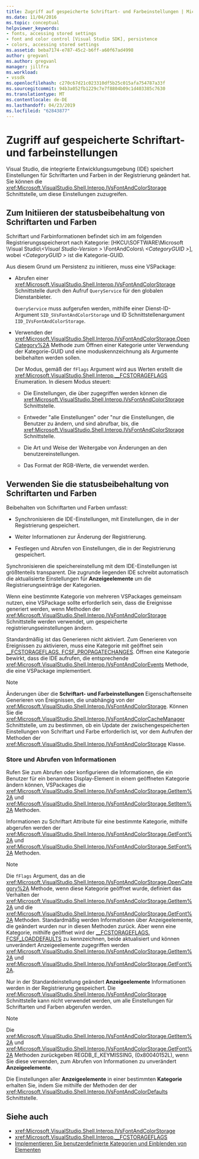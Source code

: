 ```yaml
---
title: Zugriff auf gespeicherte Schriftart- und Farbeinstellungen | Microsoft-Dokumentation
ms.date: 11/04/2016
ms.topic: conceptual
helpviewer_keywords:
- fonts, accessing stored settings
- font and color control [Visual Studio SDK], persistence
- colors, accessing stored settings
ms.assetid: beba7174-e787-45c2-b6ff-a60f67ad4998
author: gregvanl
ms.author: gregvanl
manager: jillfra
ms.workload:
- vssdk
ms.openlocfilehash: c270c67d21c023310df5b25c015afa754787a33f
ms.sourcegitcommit: 94b3a052fb1229c7e7f8804b09c1d403385c7630
ms.translationtype: MT
ms.contentlocale: de-DE
ms.lasthandoff: 04/23/2019
ms.locfileid: "62843877"
---
```

# <a name="access-stored-font-and-color-settings"></a>Zugriff auf gespeicherte Schriftart- und farbeinstellungen

Visual Studio, die integrierte Entwicklungsumgebung (IDE) speichert Einstellungen für Schriftarten und Farben in der Registrierung geändert hat. Sie können die <xref:Microsoft.VisualStudio.Shell.Interop.IVsFontAndColorStorage> Schnittstelle, um diese Einstellungen zuzugreifen.

## <a name="to-initiate-state-persistence-of-fonts-and-colors"></a>Zum Initiieren der statusbeibehaltung von Schriftarten und Farben

Schriftart und Farbinformationen befindet sich im am folgenden Registrierungsspeicherort nach Kategorie: [HKCU\SOFTWARE\Microsoft \Visual Studio\\*\<Visual Studio-Version >* \FontAndColors\\  *\<CategoryGUID >*], wobei  *\<CategoryGUID >* ist die Kategorie-GUID.

Aus diesem Grund um Persistenz zu initiieren, muss eine VSPackage:

- Abrufen einer <xref:Microsoft.VisualStudio.Shell.Interop.IVsFontAndColorStorage> Schnittstelle durch den Aufruf `QueryService` für den globalen Dienstanbieter.

     `QueryService` muss aufgerufen werden, mithilfe einer Dienst-ID-Argument `SID_SVsFontAndColorStorage` und ID Schnittstellenargument `IID_IVsFontAndColorStorage`.

- Verwenden der <xref:Microsoft.VisualStudio.Shell.Interop.IVsFontAndColorStorage.OpenCategory%2A> Methode zum Öffnen einer Kategorie unter Verwendung der Kategorie-GUID und eine moduskennzeichnung als Argumente beibehalten werden sollen.

     Der Modus, gemäß der `fFlags` Argument wird aus Werten erstellt die <xref:Microsoft.VisualStudio.Shell.Interop.__FCSTORAGEFLAGS> Enumeration. In diesem Modus steuert:

    - Die Einstellungen, die über zugegriffen werden können die <xref:Microsoft.VisualStudio.Shell.Interop.IVsFontAndColorStorage> Schnittstelle.

    - Entweder "alle Einstellungen" oder "nur die Einstellungen, die Benutzer zu ändern, und sind abrufbar, bis, die <xref:Microsoft.VisualStudio.Shell.Interop.IVsFontAndColorStorage> Schnittstelle.

    - Die Art und Weise der Weitergabe von Änderungen an den benutzereinstellungen.

    - Das Format der RGB-Werte, die verwendet werden.

## <a name="to-use-state-persistence-of-fonts-and-colors"></a>Verwenden Sie die statusbeibehaltung von Schriftarten und Farben

Beibehalten von Schriftarten und Farben umfasst:

- Synchronisieren die IDE-Einstellungen, mit Einstellungen, die in der Registrierung gespeichert.

- Weiter Informationen zur Änderung der Registrierung.

- Festlegen und Abrufen von Einstellungen, die in der Registrierung gespeichert.

Synchronisieren die speichereinstellung mit dem IDE-Einstellungen ist größtenteils transparent. Die zugrunde liegenden IDE schreibt automatisch die aktualisierte Einstellungen für **Anzeigeelemente** um die Registrierungseinträge der Kategorien.

Wenn eine bestimmte Kategorie von mehreren VSPackages gemeinsam nutzen, eine VSPackage sollte erforderlich sein, dass die Ereignisse generiert werden, wenn Methoden der <xref:Microsoft.VisualStudio.Shell.Interop.IVsFontAndColorStorage> Schnittstelle werden verwendet, um gespeicherte registrierungseinstellungen ändern.

Standardmäßig ist das Generieren nicht aktiviert. Zum Generieren von Ereignissen zu aktivieren, muss eine Kategorie mit geöffnet sein [__FCSTORAGEFLAGS. FCSF_PROPAGATECHANGES](<xref:Microsoft.VisualStudio.Shell.Interop.__FCSTORAGEFLAGS.FCSF_PROPAGATECHANGES>). Öffnen eine Kategorie bewirkt, dass die IDE aufrufen, die entsprechende <xref:Microsoft.VisualStudio.Shell.Interop.IVsFontAndColorEvents> Methode, die eine VSPackage implementiert.

> [!NOTE]
> Änderungen über die **Schriftart- und Farbeinstellungen** Eigenschaftenseite Generieren von Ereignissen, die unabhängig von der <xref:Microsoft.VisualStudio.Shell.Interop.IVsFontAndColorStorage>. Können Sie die <xref:Microsoft.VisualStudio.Shell.Interop.IVsFontAndColorCacheManager> Schnittstelle, um zu bestimmen, ob ein Update der zwischengespeicherten Einstellungen von Schriftart und Farbe erforderlich ist, vor dem Aufrufen der Methoden der <xref:Microsoft.VisualStudio.Shell.Interop.IVsFontAndColorStorage> Klasse.

### <a name="store-and-retrieve-information"></a>Store und Abrufen von Informationen

Rufen Sie zum Abrufen oder konfigurieren die Informationen, die ein Benutzer für ein benanntes Display-Element in einem geöffneten Kategorie ändern können, VSPackages die <xref:Microsoft.VisualStudio.Shell.Interop.IVsFontAndColorStorage.GetItem%2A> und <xref:Microsoft.VisualStudio.Shell.Interop.IVsFontAndColorStorage.SetItem%2A> Methoden.

Informationen zu Schriftart Attribute für eine bestimmte Kategorie, mithilfe abgerufen werden der <xref:Microsoft.VisualStudio.Shell.Interop.IVsFontAndColorStorage.GetFont%2A> und <xref:Microsoft.VisualStudio.Shell.Interop.IVsFontAndColorStorage.SetFont%2A> Methoden.

> [!NOTE]
> Die `fFlags` Argument, das an die <xref:Microsoft.VisualStudio.Shell.Interop.IVsFontAndColorStorage.OpenCategory%2A> Methode, wenn diese Kategorie geöffnet wurde, definiert das Verhalten der <xref:Microsoft.VisualStudio.Shell.Interop.IVsFontAndColorStorage.GetItem%2A> und die <xref:Microsoft.VisualStudio.Shell.Interop.IVsFontAndColorStorage.GetFont%2A> Methoden. Standardmäßig werden Informationen über Anzeigeelemente, die geändert wurden nur in diesen Methoden zurück. Aber wenn eine Kategorie, mithilfe geöffnet wird der [__FCSTORAGEFLAGS. FCSF_LOADDEFAULTS](<xref:Microsoft.VisualStudio.Shell.Interop.__FCSTORAGEFLAGS.FCSF_LOADDEFAULTS>) zu kennzeichnen, beide aktualisiert und können unverändert Anzeigeelemente zugegriffen werden <xref:Microsoft.VisualStudio.Shell.Interop.IVsFontAndColorStorage.GetItem%2A> und <xref:Microsoft.VisualStudio.Shell.Interop.IVsFontAndColorStorage.GetFont%2A>.

Nur in der Standardeinstellung geändert **Anzeigeelemente** Informationen werden in der Registrierung gespeichert. Die <xref:Microsoft.VisualStudio.Shell.Interop.IVsFontAndColorStorage> Schnittstelle kann nicht verwendet werden, um alle Einstellungen für Schriftarten und Farben abgerufen werden.

> [!NOTE]
> Die <xref:Microsoft.VisualStudio.Shell.Interop.IVsFontAndColorStorage.GetItem%2A> und <xref:Microsoft.VisualStudio.Shell.Interop.IVsFontAndColorStorage.GetFont%2A> Methoden zurückgeben REGDB_E_KEYMISSING, (0x80040152L), wenn Sie diese verwenden, zum Abrufen von Informationen zu unverändert **Anzeigeelemente**.

Die Einstellungen aller **Anzeigeelemente** in einer bestimmten **Kategorie** erhalten Sie, indem Sie mithilfe der Methoden der der <xref:Microsoft.VisualStudio.Shell.Interop.IVsFontAndColorDefaults> Schnittstelle.

## <a name="see-also"></a>Siehe auch

- <xref:Microsoft.VisualStudio.Shell.Interop.IVsFontAndColorStorage>
- <xref:Microsoft.VisualStudio.Shell.Interop.__FCSTORAGEFLAGS>
- [Implementieren Sie benutzerdefinierte Kategorien und Einblenden von Elementen](../extensibility/implementing-custom-categories-and-display-items.md)